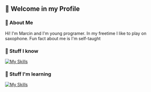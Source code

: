 ## 👋 Welcome in my Profile

### 📖 About Me
Hi! I'm Marcin and I'm young programer. In my freetime I like to play on saxophone. Fun fact about me is I'm self-taught

### 🔨 Stuff I know
[![My Skills](https://skillicons.dev/icons?i=html,css,python,git,github&perline=3)](https://skillicons.dev) 

### 🔧 Stuff I'm learning
[![My Skills](https://skillicons.dev/icons?i=nodejs,unity,pygame&perline=3)](https://skillicons.dev)
